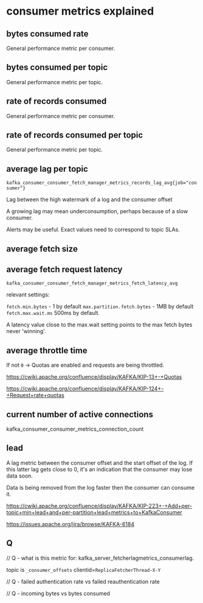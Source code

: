 # consumer metrics explained

## bytes consumed rate

General performance metric per consumer.

## bytes consumed per topic

General performance metric per topic.

## rate of records consumed

General performance metric per consumer.

## rate of records consumed per topic

General performance metric per topic.

## average lag per topic

`kafka_consumer_consumer_fetch_manager_metrics_records_lag_avg{job="consumer"}`

Lag between the high watermark of a log and the consumer offset

A growing lag may mean underconsumption, perhaps because of a slow consumer.

Alerts may be useful. Exact values need to correspond to topic SLAs.

## average fetch size

## average fetch request latency

`kafka_consumer_consumer_fetch_manager_metrics_fetch_latency_avg`

relevant settings:

`fetch.min.bytes` - 1 by default
`max.partition.fetch.bytes` - 1MB by default
`fetch.max.wait.ms` 500ms by default.

A latency value close to the max.wait setting points to the max fetch bytes never 'winning'.

## average throttle time

If not `0` -> Quotas are enabled and requests are being throttled.

https://cwiki.apache.org/confluence/display/KAFKA/KIP-13+-+Quotas

https://cwiki.apache.org/confluence/display/KAFKA/KIP-124+-+Request+rate+quotas

## current number of active connections

kafka_consumer_consumer_metrics_connection_count

## lead

A lag metric between the consumer offset and the start offset of the log. If this latter lag gets close to 0, it's an indication that the consumer may lose data soon.

Data is being removed from the log faster then the consumer can consume it.

https://cwiki.apache.org/confluence/display/KAFKA/KIP-223+-+Add+per-topic+min+lead+and+per-partition+lead+metrics+to+KafkaConsumer

https://issues.apache.org/jira/browse/KAFKA-6184

## Q

// Q - what is this metric for: kafka_server_fetcherlagmetrics_consumerlag.

topic is `_consumer_offsets`
clientid=`ReplicaFetcherThread-X-Y`

// Q - failed authentication rate vs failed reauthentication rate

// Q - incoming bytes vs bytes consumed
